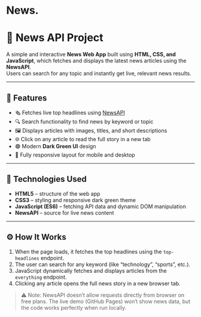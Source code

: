 # News.
# 📰 News API Project

A simple and interactive **News Web App** built using **HTML, CSS, and JavaScript**, which fetches and displays the latest news articles using the **NewsAPI**.  
Users can search for any topic and instantly get live, relevant news results.

---

## 🌟 Features

- 🗞️ Fetches live top headlines using [NewsAPI](https://newsapi.org/)
- 🔍 Search functionality to find news by keyword or topic
- 🖼️ Displays articles with images, titles, and short descriptions
- 🌐 Click on any article to read the full story in a new tab
- 🟢 Modern **Dark Green UI** design
- 📱 Fully responsive layout for mobile and desktop

---

## 🧩 Technologies Used

- **HTML5** – structure of the web app  
- **CSS3** – styling and responsive dark green theme  
- **JavaScript (ES6)** – fetching API data and dynamic DOM manipulation  
- **NewsAPI** – source for live news content

---

## ⚙️ How It Works

1. When the page loads, it fetches the top headlines using the `top-headlines` endpoint.
2. The user can search for any keyword (like “technology”, “sports”, etc.).
3. JavaScript dynamically fetches and displays articles from the `everything` endpoint.
4. Clicking any article opens the full news story in a new browser tab.
 > ⚠️ Note: NewsAPI doesn’t allow requests directly from browser on free plans.
> The live demo (GitHub Pages) won’t show news data, but the code works perfectly when run locally.

